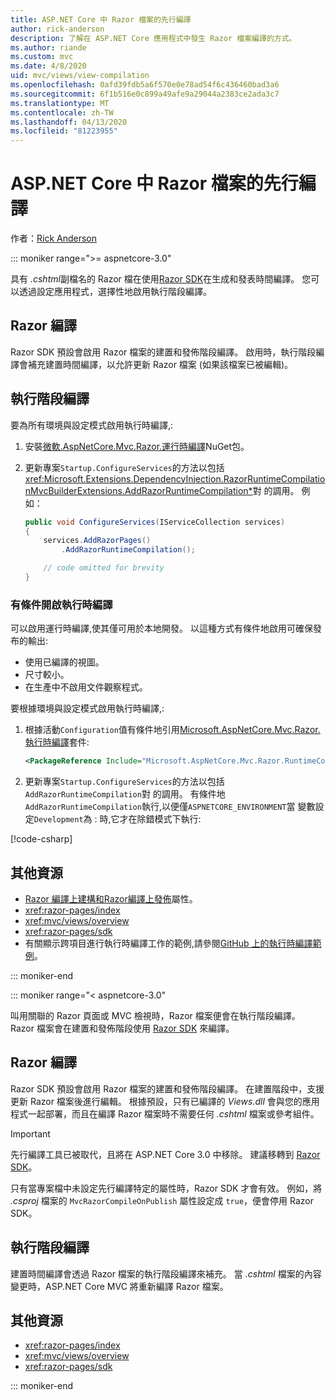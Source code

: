 ```yaml
---
title: ASP.NET Core 中 Razor 檔案的先行編譯
author: rick-anderson
description: 了解在 ASP.NET Core 應用程式中發生 Razor 檔案編譯的方式。
ms.author: riande
ms.custom: mvc
ms.date: 4/8/2020
uid: mvc/views/view-compilation
ms.openlocfilehash: 0afd39fdb5a6f570e0e78ad54f6c436460bad3a6
ms.sourcegitcommit: 6f1b516e0c899a49afe9a29044a2383ce2ada3c7
ms.translationtype: MT
ms.contentlocale: zh-TW
ms.lasthandoff: 04/13/2020
ms.locfileid: "81223955"
---
```

# <a name="razor-file-compilation-in-aspnet-core"></a>ASP.NET Core 中 Razor 檔案的先行編譯

作者：[Rick Anderson](https://twitter.com/RickAndMSFT)

::: moniker range=">= aspnetcore-3.0"

具有 *.cshtml*副檔名的 Razor 檔在使用[Razor SDK](xref:razor-pages/sdk)在生成和發表時間編譯。 您可以透過設定應用程式，選擇性地啟用執行階段編譯。

## <a name="razor-compilation"></a>Razor 編譯

Razor SDK 預設會啟用 Razor 檔案的建置和發佈階段編譯。 啟用時，執行階段編譯會補充建置時間編譯，以允許更新 Razor 檔案 (如果該檔案已被編輯)。

## <a name="runtime-compilation"></a>執行階段編譯

要為所有環境與設定模式啟用執行時編譯,:

1. 安裝[微軟.AspNetCore.Mvc.Razor.運行時編譯](https://www.nuget.org/packages/Microsoft.AspNetCore.Mvc.Razor.RuntimeCompilation/)NuGet包。

1. 更新專案`Startup.ConfigureServices`的方法以包括<xref:Microsoft.Extensions.DependencyInjection.RazorRuntimeCompilationMvcBuilderExtensions.AddRazorRuntimeCompilation*>對 的調用。 例如：

    ```csharp
    public void ConfigureServices(IServiceCollection services)
    {
        services.AddRazorPages()
            .AddRazorRuntimeCompilation();

        // code omitted for brevity
    }
    ```

### <a name="conditionally-enable-runtime-compilation"></a>有條件開啟執行時編譯

可以啟用運行時編譯,使其僅可用於本地開發。 以這種方式有條件地啟用可確保發布的輸出:

* 使用已編譯的視圖。
* 尺寸較小。
* 在生產中不啟用文件觀察程式。

要根據環境與設定模式啟用執行時編譯,:

1. 根據活動`Configuration`值有條件地引用[Microsoft.AspNetCore.Mvc.Razor.執行時編譯](https://www.nuget.org/packages/Microsoft.AspNetCore.Mvc.Razor.RuntimeCompilation/)套件:

    ```xml
    <PackageReference Include="Microsoft.AspNetCore.Mvc.Razor.RuntimeCompilation" Version="3.1.0" Condition="'$(Configuration)' == 'Debug'" />
    ```

1. 更新專案`Startup.ConfigureServices`的方法以包括`AddRazorRuntimeCompilation`對 的調用。 有條件地`AddRazorRuntimeCompilation`執行,以便僅`ASPNETCORE_ENVIRONMENT`當 變數設定`Development`為 : 時,它才在除錯模式下執行:

  [!code-csharp[](~/mvc/views/view-compilation/sample/Startup.cs?name=snippet)]

## <a name="additional-resources"></a>其他資源

* [Razor 編譯上建構和Razor編譯上發佈](xref:razor-pages/sdk#properties)屬性。
* <xref:razor-pages/index>
* <xref:mvc/views/overview>
* <xref:razor-pages/sdk>
* 有關顯示跨項目進行執行時編譯工作的範例,請參閱[GitHub 上的執行時編譯範例](https://github.com/aspnet/samples/tree/master/samples/aspnetcore/mvc/runtimecompilation)。

::: moniker-end

::: moniker range="< aspnetcore-3.0"

叫用關聯的 Razor 頁面或 MVC 檢視時，Razor 檔案便會在執行階段編譯。 Razor 檔案會在建置和發佈階段使用 [Razor SDK](xref:razor-pages/sdk) 來編譯。

## <a name="razor-compilation"></a>Razor 編譯

Razor SDK 預設會啟用 Razor 檔案的建置和發佈階段編譯。 在建置階段中，支援更新 Razor 檔案後進行編輯。 根據預設，只有已編譯的 *Views.dll* 會與您的應用程式一起部署，而且在編譯 Razor 檔案時不需要任何 *.cshtml* 檔案或參考組件。

> [!IMPORTANT]
> 先行編譯工具已被取代，且將在 ASP.NET Core 3.0 中移除。 建議移轉到 [Razor SDK](xref:razor-pages/sdk)。
>
> 只有當專案檔中未設定先行編譯特定的屬性時，Razor SDK 才會有效。 例如，將 *.csproj* 檔案的 `MvcRazorCompileOnPublish` 屬性設定成 `true`，便會停用 Razor SDK。

## <a name="runtime-compilation"></a>執行階段編譯

建置時間編譯會透過 Razor 檔案的執行階段編譯來補充。 當 *.cshtml* 檔案的內容變更時，ASP.NET Core MVC 將重新編譯 Razor 檔案。

## <a name="additional-resources"></a>其他資源

* <xref:razor-pages/index>
* <xref:mvc/views/overview>
* <xref:razor-pages/sdk>

::: moniker-end

